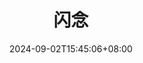 ---
title: "闪念"
date: 2024-09-02T15:45:06+08:00
draft: false

link: "https://notes.wl.do/signin"
categories: ["我的网站"]
description: 闪念


rating: 4.5
---